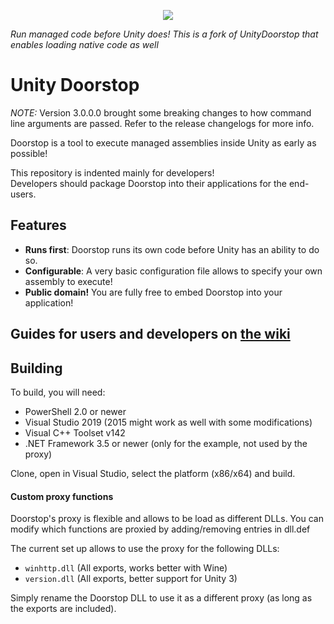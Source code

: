 <p align="center">
   <img src="https://raw.githubusercontent.com/NeighTools/UnityDoorstop/master/docs/logo_sm.png"/>
</p>


*Run managed code before Unity does!*
*This is a fork of UnityDoorstop that enables loading native code as well*

# Unity Doorstop

*NOTE:* Version 3.0.0.0 brought some breaking changes to how command line arguments are passed. Refer to the release changelogs for more info.

Doorstop is a tool to execute managed assemblies inside Unity as early as possible!

This repository is indented mainly for developers!  
Developers should package Doorstop into their applications for the end-users.

## Features

* **Runs first**: Doorstop runs its own code before Unity has an ability to do so.
* **Configurable**: A very basic configuration file allows to specify your own assembly to execute!
* **Public domain!** You are fully free to embed Doorstop into your application!

## Guides for users and developers on [the wiki](https://github.com/NeighTools/UnityDoorstop/wiki)

## Building

To build, you will need:

* PowerShell 2.0 or newer
* Visual Studio 2019 (2015 might work as well with some modifications)
* Visual C++ Toolset v142
* .NET Framework 3.5 or newer (only for the example, not used by the proxy)

Clone, open in Visual Studio, select the platform (x86/x64) and build.

#### Custom proxy functions

Doorstop's proxy is flexible and allows to be load as different DLLs.
You can modify which functions are proxied by adding/removing entries in dll.def

The current set up allows to use the proxy for the following DLLs:

* `winhttp.dll` (All exports, works better with Wine)
* `version.dll` (All exports, better support for Unity 3)

Simply rename the Doorstop DLL to use it as a different proxy (as long as the exports are included).
